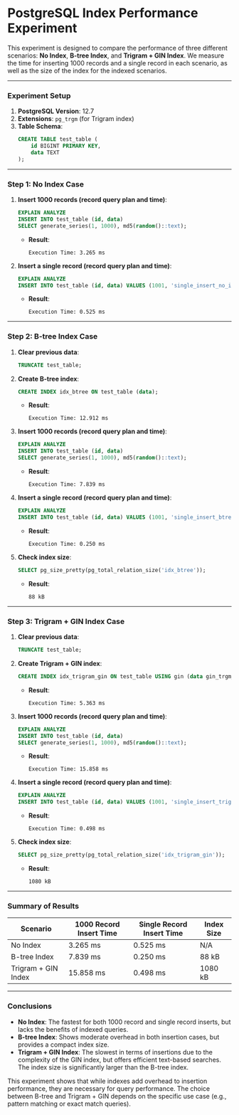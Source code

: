 
# PostgreSQL Index Performance Experiment

This experiment is designed to compare the performance of three different scenarios: **No Index**, **B-tree Index**, and **Trigram + GIN Index**. We measure the time for inserting 1000 records and a single record in each scenario, as well as the size of the index for the indexed scenarios.

---

### Experiment Setup

1. **PostgreSQL Version**: 12.7
2. **Extensions**: `pg_trgm` (for Trigram index)
3. **Table Schema**: 
   ```sql
   CREATE TABLE test_table (
       id BIGINT PRIMARY KEY,
       data TEXT
   );
   ```

---

### Step 1: No Index Case

1. **Insert 1000 records (record query plan and time)**:
   ```sql
   EXPLAIN ANALYZE 
   INSERT INTO test_table (id, data)
   SELECT generate_series(1, 1000), md5(random()::text);
   ```
   - **Result**:
     ```plaintext
     Execution Time: 3.265 ms
     ```

2. **Insert a single record (record query plan and time)**:
   ```sql
   EXPLAIN ANALYZE 
   INSERT INTO test_table (id, data) VALUES (1001, 'single_insert_no_index');
   ```
   - **Result**:
     ```plaintext
     Execution Time: 0.525 ms
     ```

---

### Step 2: B-tree Index Case

1. **Clear previous data**:
   ```sql
   TRUNCATE test_table;
   ```

2. **Create B-tree index**:
   ```sql
   CREATE INDEX idx_btree ON test_table (data);
   ```
   - **Result**:
     ```plaintext
     Execution Time: 12.912 ms
     ```

3. **Insert 1000 records (record query plan and time)**:
   ```sql
   EXPLAIN ANALYZE 
   INSERT INTO test_table (id, data)
   SELECT generate_series(1, 1000), md5(random()::text);
   ```
   - **Result**:
     ```plaintext
     Execution Time: 7.839 ms
     ```

4. **Insert a single record (record query plan and time)**:
   ```sql
   EXPLAIN ANALYZE 
   INSERT INTO test_table (id, data) VALUES (1001, 'single_insert_btree');
   ```
   - **Result**:
     ```plaintext
     Execution Time: 0.250 ms
     ```

5. **Check index size**:
   ```sql
   SELECT pg_size_pretty(pg_total_relation_size('idx_btree'));
   ```
   - **Result**:
     ```plaintext
     88 kB
     ```

---

### Step 3: Trigram + GIN Index Case

1. **Clear previous data**:
   ```sql
   TRUNCATE test_table;
   ```

2. **Create Trigram + GIN index**:
   ```sql
   CREATE INDEX idx_trigram_gin ON test_table USING gin (data gin_trgm_ops);
   ```
   - **Result**:
     ```plaintext
     Execution Time: 5.363 ms
     ```

3. **Insert 1000 records (record query plan and time)**:
   ```sql
   EXPLAIN ANALYZE 
   INSERT INTO test_table (id, data)
   SELECT generate_series(1, 1000), md5(random()::text);
   ```
   - **Result**:
     ```plaintext
     Execution Time: 15.858 ms
     ```

4. **Insert a single record (record query plan and time)**:
   ```sql
   EXPLAIN ANALYZE 
   INSERT INTO test_table (id, data) VALUES (1001, 'single_insert_trigram_gin');
   ```
   - **Result**:
     ```plaintext
     Execution Time: 0.498 ms
     ```

5. **Check index size**:
   ```sql
   SELECT pg_size_pretty(pg_total_relation_size('idx_trigram_gin'));
   ```
   - **Result**:
     ```plaintext
     1080 kB
     ```

---

### Summary of Results

| **Scenario**           | **1000 Record Insert Time** | **Single Record Insert Time** | **Index Size**  |
|------------------------|-----------------------------|-------------------------------|-----------------|
| No Index               | 3.265 ms                    | 0.525 ms                      | N/A             |
| B-tree Index           | 7.839 ms                    | 0.250 ms                      | 88 kB           |
| Trigram + GIN Index    | 15.858 ms                   | 0.498 ms                      | 1080 kB         |

---

### Conclusions

- **No Index**: The fastest for both 1000 record and single record inserts, but lacks the benefits of indexed queries.
- **B-tree Index**: Shows moderate overhead in both insertion cases, but provides a compact index size.
- **Trigram + GIN Index**: The slowest in terms of insertions due to the complexity of the GIN index, but offers efficient text-based searches. The index size is significantly larger than the B-tree index. 

This experiment shows that while indexes add overhead to insertion performance, they are necessary for query performance. The choice between B-tree and Trigram + GIN depends on the specific use case (e.g., pattern matching or exact match queries).
